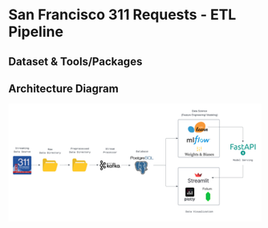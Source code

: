 # San Francisco 311 Requests - ETL Pipeline

## Dataset & Tools/Packages

## Architecture Diagram

![Alt text](./assets/SF_311_Architecture.png)
